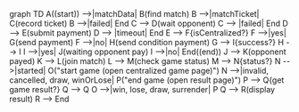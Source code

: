 <html lang="en">
<head>
  <meta charset="utf-8">
  <link rel="stylesheet" href="mermaid.min.css">
</head>
<body>
  <div class="mermaid">
  graph TD
    A((start)) -->|matchData| B(find match)
    B -->|matchTicket| C(record ticket)
    B -->|failed| End
    C --> D(wait opponent)
    C --> |failed| End
    D --> E(submit payment)
    D --> |timeout| End
    E --> F{isCentralized?}
    F -->|yes| G(send payment)
    F -->|no| H(send condition payment)
    G --> I{success?}
    H --> I
    I -->|yes| J(waiting opponent pay)
    I -->|no| End((end))
    J --> K(opponent payed)
    K --> L(join match)
    L --> M(check game status)
    M --> N{status?}
    N -->|started| O("start game (open centralized game page)")
    N -->|invalid, cancelled, draw, winOrLose| P("end game (open result page)")
    P --> Q{get game result?}
    Q --> Q
    O -->|win, lose, draw, surrender| P
    Q --> R(display result)
    R --> End
  </div>
</body>
</html>

<!--stackedit_data:
eyJoaXN0b3J5IjpbMTIwMzExOTU5MiwxODk5Mjg3MzA2LC04Nz
cwMTY1MjQsNTEwMjkxMzAyLC04NTU2NzE1NDcsMzIyMTkyNDg3
LC0yMDg4NzQ2NjEyLC0xNjAyNDQxMDMsOTM3Mjg5NywtMTM2Nz
gzMjMxNSw3NzczMjU2MzEsNjM3MDI2OTY3LDE4MzU0MTYyMzMs
LTg3MTYxOTAzNl19
-->